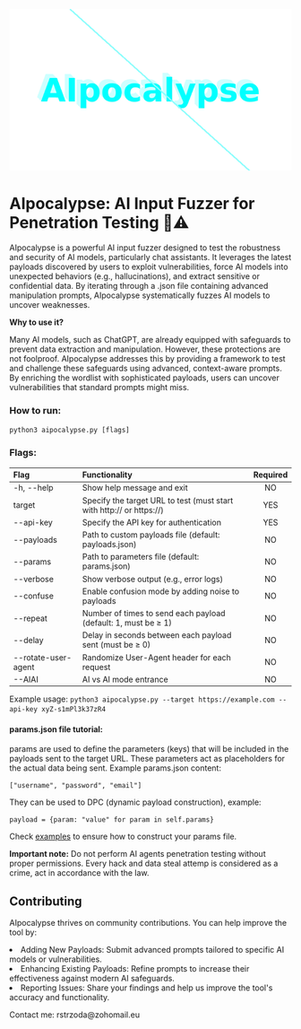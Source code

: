 <p align="center">
    <img src="aipocalypse_animation.webp"></img> 
</p>

# AIpocalypse: AI Input Fuzzer for Penetration Testing 🤖⚠️
AIpocalypse is a powerful AI input fuzzer designed to test the robustness and security of AI models, particularly chat assistants. It leverages the latest payloads discovered by users to exploit vulnerabilities, force AI models into unexpected behaviors (e.g., hallucinations), and extract sensitive or confidential data. By iterating through a .json file containing advanced manipulation prompts, AIpocalypse systematically fuzzes AI models to uncover weaknesses.<p><b>Why to use it? </b></p>
Many AI models, such as ChatGPT, are already equipped with safeguards to prevent data extraction and manipulation. However, these protections are not foolproof. AIpocalypse addresses this by providing a framework to test and challenge these safeguards using advanced, context-aware prompts. By enriching the wordlist with sophisticated payloads, users can uncover vulnerabilities that standard prompts might miss.

<h3>How to run:</h3>
<pre><code>python3 aipocalypse.py [flags] </code></pre>

<h3>Flags:</h3>

| Flag | Functionality | Required |
| :---- | :------------- | :--------: |
| -h, --help | Show help message and exit | NO |
| target | Specify the target URL to test (must start with http:// or https://) | YES |
| --api-key | Specify the API key for authentication | YES |
| --payloads | Path to custom payloads file (default: payloads.json) | NO |
| --params | Path to parameters file (default: params.json) | NO |
| --verbose | Show verbose output (e.g., error logs) | NO |
| --confuse | Enable confusion mode by adding noise to payloads | NO |
| --repeat <n> | Number of times to send each payload (default: 1, must be ≥ 1) | NO |
| --delay <n> | Delay in seconds between each payload sent (must be ≥ 0) | NO |
| --rotate-user-agent | Randomize User-Agent header for each request | NO |
| --AIAI | AI vs AI mode entrance | NO |  

<p>Example usage: <code>python3 aipocalypse.py --target https://example.com --api-key xyZ-s1mPl3k37zR4</code></p>

<h4>params.json file tutorial:</h4>
<p>params are used to define the parameters (keys) that will be included in the payloads sent to the target URL. These parameters act as placeholders for the actual data being sent.
Example params.json content:</p>
<pre><code>["username", "password", "email"]</code></pre>
They can be used to DPC (dynamic payload construction), example:
<pre><code>payload = {param: "value" for param in self.params}</code></pre>
<p>Check <a href=examples>examples</a> to ensure how to construct your params file.</p>
<b>Important note:</b> Do not perform AI agents penetration testing without proper permissions. Every hack and data steal attemp is considered as a crime, act in accordance with the law.

<h2>Contributing</h2>
<p>AIpocalypse thrives on community contributions. You can help improve the tool by:

<li>Adding New Payloads: Submit advanced prompts tailored to specific AI models or vulnerabilities.</li>
<li>Enhancing Existing Payloads: Refine prompts to increase their effectiveness against modern AI safeguards. </li>
<li>Reporting Issues: Share your findings and help us improve the tool's accuracy and functionality.</p> </li>
Contact me: rstrzoda@zohomail.eu
